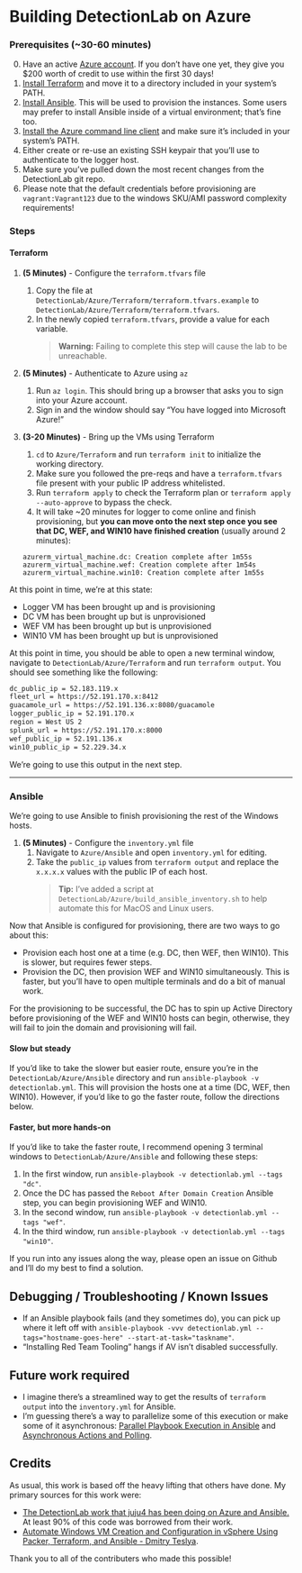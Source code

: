 # Building DetectionLab on Azure

### Prerequisites (~30-60 minutes)

0. Have an active [Azure account](https://azure.microsoft.com/en-us/free/). If you don’t have one yet, they give you $200 worth of credit to use within the first 30 days!
1. [Install Terraform](https://www.terraform.io/downloads.html) and move it to a directory included in your system’s PATH.
2. [Install Ansible](https://docs.ansible.com/ansible/latest/installation_guide/intro_installation.html). This will be used to provision the instances. Some users may prefer to install Ansible inside of a virtual environment; that’s fine too.
3. [Install the Azure command line client](https://docs.microsoft.com/en-us/cli/azure/install-azure-cli?view=azure-cli-latest) and make sure it’s included in your system’s PATH.
4. Either create or re-use an existing SSH keypair that you’ll use to authenticate to the logger host.
5. Make sure you’ve pulled down the most recent changes from the DetectionLab git repo.
6. Please note that the default credentials before provisioning are `vagrant:Vagrant123` due to the windows SKU/AMI password complexity requirements!

### Steps

#### Terraform

1. **(5 Minutes)** - Configure the `terraform.tfvars` file
    1. Copy the file at `DetectionLab/Azure/Terraform/terraform.tfvars.example` to `DetectionLab/Azure/Terraform/terraform.tfvars`.
    2. In the newly copied `terraform.tfvars`, provide a value for each variable. 
        > **Warning:** Failing to complete this step will cause the lab to be unreachable.
        
2. **(5 Minutes)** - Authenticate to Azure using `az`
    1. Run `az login`. This should bring up a browser that asks you to sign into your Azure account.
    2. Sign in and the window should say “You have logged into Microsoft Azure!”

3. **(3-20 Minutes)** - Bring up the VMs using Terraform
    1. `cd` to `Azure/Terraform` and run `terraform init` to initialize the working directory.
    2. Make sure you followed the pre-reqs and have a `terraform.tfvars` file present with your public IP address whitelisted.
    3. Run `terraform apply` to check the Terraform plan or `terraform apply --auto-approve` to bypass the check.
    4. It will take ~20 minutes for logger to come online and finish provisioning, but **you can move onto the next step once you see that DC, WEF, and WIN10 have finished creation** (usually around 2 minutes):

    ```plaintext
    azurerm_virtual_machine.dc: Creation complete after 1m55s
    azurerm_virtual_machine.wef: Creation complete after 1m54s
    azurerm_virtual_machine.win10: Creation complete after 1m55s
    ```

At this point in time, we’re at this state:

- Logger VM has been brought up and is provisioning
- DC VM has been brought up but is unprovisioned
- WEF VM has been brought up but is unprovisioned
- WIN10 VM has been brought up but is unprovisioned

At this point in time, you should be able to open a new terminal window, navigate to `DetectionLab/Azure/Terraform` and run `terraform output`. You should see something like the following:

```apache
dc_public_ip = 52.183.119.x
fleet_url = https://52.191.170.x:8412
guacamole_url = https://52.191.136.x:8080/guacamole
logger_public_ip = 52.191.170.x
region = West US 2
splunk_url = https://52.191.170.x:8000
wef_public_ip = 52.191.136.x
win10_public_ip = 52.229.34.x
```

We’re going to use this output in the next step.

---

### Ansible

We’re going to use Ansible to finish provisioning the rest of the Windows hosts.

1. **(5 Minutes)** - Configure the `inventory.yml` file
    1. Navigate to `Azure/Ansible` and open `inventory.yml` for editing.
    2. Take the `public_ip` values from `terraform output` and replace the `x.x.x.x` values with the public IP of each host.
        > **Tip:** I’ve added a script at `DetectionLab/Azure/build_ansible_inventory.sh` to help automate this for MacOS and Linux users.

Now that Ansible is configured for provisioning, there are two ways to go about this:

- Provision each host one at a time (e.g. DC, then WEF, then WIN10). This is slower, but requires fewer steps.
- Provision the DC, then provision WEF and WIN10 simultaneously. This is faster, but you’ll have to open multiple terminals and do a bit of manual work.

For the provisioning to be successful, the DC has to spin up Active Directory before provisioning of the WEF and WIN10 hosts can begin, otherwise, they will fail to join the domain and provisioning will fail.

#### Slow but steady

If you’d like to take the slower but easier route, ensure you’re in the `DetectionLab/Azure/Ansible` directory and run `ansible-playbook -v detectionlab.yml`. This will provision the hosts one at a time (DC, WEF, then WIN10). However, if you’d like to go the faster route, follow the directions below.

#### Faster, but more hands-on

If you’d like to take the faster route, I recommend opening 3 terminal windows to `DetectionLab/Azure/Ansible` and following these steps:

1. In the first window, run `ansible-playbook -v detectionlab.yml --tags "dc"`.
2. Once the DC has passed the `Reboot After Domain Creation` Ansible step, you can begin provisioning WEF and WIN10.
3. In the second window, run `ansible-playbook -v detectionlab.yml --tags "wef"`.
4. In the third window, run `ansible-playbook -v detectionlab.yml --tags "win10"`.

If you run into any issues along the way, please open an issue on Github and I’ll do my best to find a solution.

## Debugging / Troubleshooting / Known Issues

- If an Ansible playbook fails (and they sometimes do), you can pick up where it left off with `ansible-playbook -vvv detectionlab.yml --tags="hostname-goes-here" --start-at-task="taskname"`.
- “Installing Red Team Tooling” hangs if AV isn’t disabled successfully.

## Future work required

- I imagine there’s a streamlined way to get the results of `terraform output` into the `inventory.yml` for Ansible.
- I’m guessing there’s a way to parallelize some of this execution or make some of it asynchronous: [Parallel Playbook Execution in Ansible](https://medium.com/developer-space/parallel-playbook-execution-in-ansible-30799ccda4e0) and [Asynchronous Actions and Polling](https://docs.ansible.com/ansible/latest/user_guide/playbooks_async.html).

## Credits

As usual, this work is based off the heavy lifting that others have done. My primary sources for this work were:

- [The DetectionLab work that juju4 has been doing on Azure and Ansible.](https://github.com/juju4/DetectionLab/tree/devel-azureansible/Ansible) At least 90% of this code was borrowed from their work.
- [Automate Windows VM Creation and Configuration in vSphere Using Packer, Terraform, and Ansible - Dmitry Teslya](https://dteslya.engineer/automation/2019-02-19-configuring_vms_with_ansible/#setting-up-ansible).

Thank you to all of the contributers who made this possible!